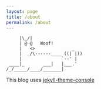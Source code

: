 ```yaml
---
layout: page
title: /about
permalink: /about
---
```


```
     |\_/|                  
     | @ @   Woof! 
     |   <>              _  
     |  _/\------____ ((| |))
     |               `--' |   
 ____|_       ___|   |___.' 
/_/_____/____/_______|
```

This blog uses [jekyll-theme-console](https://github.com/b2a3e8/jekyll-theme-console)